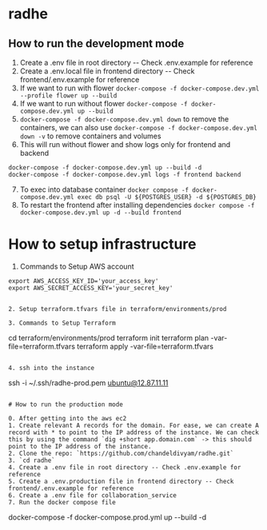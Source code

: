 # radhe

## How to run the development mode

1. Create a .env file in root directory -- Check .env.example for reference
2. Create a .env.local file in frontend directory -- Check frontend/.env.example for reference
3. If we want to run with flower `docker-compose -f docker-compose.dev.yml --profile flower up --build`
4. If we want to run without flower `docker-compose -f docker-compose.dev.yml up --build`
5. `docker-compose -f docker-compose.dev.yml down` to remove the containers, we can also use `docker-compose -f docker-compose.dev.yml down -v` to remove containers and volumes
6. This will run without flower and show logs only for frontend and backend
```
docker-compose -f docker-compose.dev.yml up --build -d
docker-compose -f docker-compose.dev.yml logs -f frontend backend
```
7. To exec into database container `docker compose -f docker-compose.dev.yml exec db psql -U ${POSTGRES_USER} -d ${POSTGRES_DB}`
8. To restart the frontend after installing dependencies `docker compose -f docker-compose.dev.yml up -d --build frontend`

# How to setup infrastructure

1. Commands to Setup AWS account
```
export AWS_ACCESS_KEY_ID='your_access_key'
export AWS_SECRET_ACCESS_KEY='your_secret_key'
```
```

2. Setup terraform.tfvars file in terraform/environments/prod

3. Commands to Setup Terraform
```
cd terraform/environments/prod
terraform init
terraform plan -var-file=terraform.tfvars
terraform apply -var-file=terraform.tfvars
```

4. ssh into the instance
```
ssh -i ~/.ssh/radhe-prod.pem ubuntu@12.87.11.11
```

# How to run the production mode

0. After getting into the aws ec2
1. Create relevant A records for the domain. For ease, we can create A record with * to point to the IP address of the instance. We can check this by using the command `dig +short app.domain.com` -> this should point to the IP address of the instance.
2. Clone the repo: `https://github.com/chandeldivyam/radhe.git`
3. `cd radhe`
4. Create a .env file in root directory -- Check .env.example for reference
5. Create a .env.production file in frontend directory -- Check frontend/.env.example for reference
6. Create a .env file for collaboration_service
7. Run the docker compose file
```
docker-compose -f docker-compose.prod.yml up --build -d
```